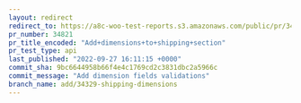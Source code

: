 ```yaml
---
layout: redirect
redirect_to: https://a8c-woo-test-reports.s3.amazonaws.com/public/pr/34821/api/index.html
pr_number: 34821
pr_title_encoded: "Add+dimensions+to+shipping+section"
pr_test_type: api
last_published: "2022-09-27 16:11:15 +0000"
commit_sha: 9bc6644958b66f4e4c1769cd2c3831dbc2a5966c
commit_message: "Add dimension fields validations"
branch_name: add/34329-shipping-dimensions
---
```

